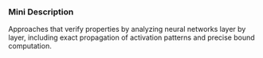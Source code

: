 ### Mini Description

Approaches that verify properties by analyzing neural networks layer by layer, including exact propagation of activation patterns and precise bound computation.
